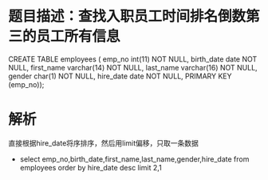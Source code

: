 # 题目描述：查找入职员工时间排名倒数第三的员工所有信息 
CREATE TABLE employees ( 
emp_no int(11) NOT NULL, 
birth_date date NOT NULL, 
first_name varchar(14) NOT NULL, 
last_name varchar(16) NOT NULL, 
gender char(1) NOT NULL, 
hire_date date NOT NULL, 
PRIMARY KEY (emp_no));



# 解析
直接根据hire_date将序排序，然后用limit偏移，只取一条数据

- select emp_no,birth_date,first_name,last_name,gender,hire_date
from employees
order by hire_date desc limit 2,1